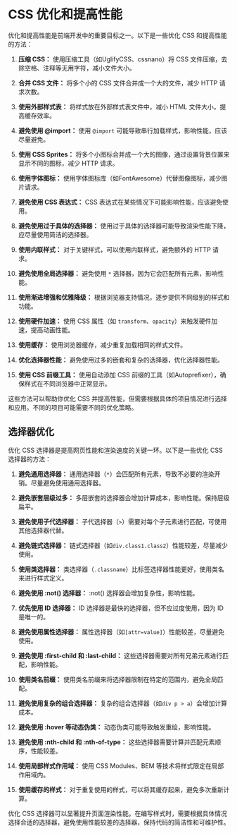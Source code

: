 # CSS 优化和提高性能

优化和提高性能是前端开发中的重要目标之一。以下是一些优化 CSS 和提高性能的方法：

1. **压缩 CSS：** 使用压缩工具（如UglifyCSS、cssnano）将 CSS 文件压缩，去除空格、注释等无用字符，减小文件大小。

2. **合并 CSS 文件：** 将多个小的 CSS 文件合并成一个大的文件，减少 HTTP 请求次数。

3. **使用外部样式表：** 将样式放在外部样式表文件中，减小 HTML 文件大小，提高缓存效率。

4. **避免使用 @import：** 使用 `@import` 可能导致串行加载样式，影响性能，应该尽量避免。

5. **使用 CSS Sprites：** 将多个小图标合并成一个大的图像，通过设置背景位置来显示不同的图标，减少 HTTP 请求。

6. **使用字体图标：** 使用字体图标库（如FontAwesome）代替图像图标，减少图片请求。

7. **避免使用 CSS 表达式：** CSS 表达式在某些情况下可能影响性能，应该避免使用。

8. **避免使用过于具体的选择器：** 使用过于具体的选择器可能导致渲染性能下降，应尽量使用简洁的选择器。

9. **使用内联样式：** 对于关键样式，可以使用内联样式，避免额外的 HTTP 请求。

10. **避免使用全局选择器：** 避免使用 `*` 选择器，因为它会匹配所有元素，影响性能。

11. **使用渐进增强和优雅降级：** 根据浏览器支持情况，逐步提供不同级别的样式和功能。

12. **使用硬件加速：** 使用 CSS 属性（如 `transform`、`opacity`）来触发硬件加速，提高动画性能。

13. **使用缓存：** 使用浏览器缓存，减少重复加载相同的样式文件。

14. **优化选择器性能：** 避免使用过多的嵌套和复杂的选择器，优化选择器性能。

15. **使用 CSS 前缀工具：** 使用自动添加 CSS 前缀的工具（如Autoprefixer），确保样式在不同浏览器中正常显示。

这些方法可以帮助你优化 CSS 并提高性能，但需要根据具体的项目情况进行选择和应用。不同的项目可能需要不同的优化策略。

## 选择器优化

优化 CSS 选择器是提高网页性能和渲染速度的关键一环。以下是一些优化 CSS 选择器的方法：

1. **避免通用选择器：** 通用选择器（`*`）会匹配所有元素，导致不必要的渲染开销。尽量避免使用通用选择器。

2. **避免嵌套层级过多：** 多层嵌套的选择器会增加计算成本，影响性能。保持层级扁平。

3. **避免使用子代选择器：** 子代选择器（`>`）需要对每个子元素进行匹配，可使用其他选择器代替。

4. **避免链式选择器：** 链式选择器（如`div.class1.class2`）性能较差，尽量减少使用。

5. **使用类选择器：** 类选择器（`.classname`）比标签选择器性能更好，使用类名来进行样式定义。

6. **避免使用 :not() 选择器：** :not() 选择器会增加复杂性，影响性能。

7. **优先使用 ID 选择器：** ID 选择器是最快的选择器，但不应过度使用，因为 ID 是唯一的。

8. **避免使用属性选择器：** 属性选择器（如`[attr=value]`）性能较差，尽量避免使用。

9. **避免使用 :first-child 和 :last-child：** 这些选择器需要对所有兄弟元素进行匹配，影响性能。

10. **使用类名前缀：** 使用类名前缀来将选择器限制在特定的范围内，避免全局匹配。

11. **避免使用复杂的组合选择器：** 复杂的组合选择器（如`div p > a`）会增加计算成本。

12. **避免使用 :hover 等动态伪类：** 动态伪类可能导致触发重绘，影响性能。

13. **避免使用 :nth-child 和 :nth-of-type：** 这些选择器需要计算并匹配元素顺序，性能较差。

14. **使用局部样式作用域：** 使用 CSS Modules、BEM 等技术将样式限定在局部作用域内。

15. **使用缓存的样式：** 对于重复使用的样式，可以将其缓存起来，避免多次重新计算。

优化 CSS 选择器可以显著提升页面渲染性能。在编写样式时，需要根据具体情况选择合适的选择器，避免使用性能较差的选择器，保持代码的简洁性和可维护性。
